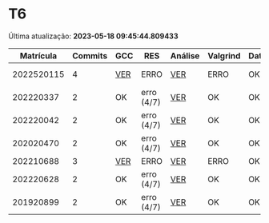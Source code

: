 # T6
Última atualização: **2023-05-18 09:45:44.809433**

|  Matrícula | Commits | GCC |  RES |  Análise |  Valgrind |  Data |  Duração | 
|---|---|---|---|---|---|---|---|
|  2022520115 |  4 |  [VER](./relatorios/2022520115/T6/compilador.txt) |  ERRO |   [VER](./relatorios/2022520115/T6/report.html) |  ERRO |  OK |  2 days, 15:19:46 | 
|  202220337 |  2 |  OK |  erro (4/7) |   [VER](./relatorios/202220337/T6/report.html) |  OK |  OK |  0:00:24 | 
|  202220042 |  2 |  OK |  erro (4/7) |   [VER](./relatorios/202220042/T6/report.html) |  OK |  OK |  0:00:02 | 
|  202020470 |  2 |  OK |  erro (4/7) |   [VER](./relatorios/202020470/T6/report.html) |  OK |  OK |  0:00:03 | 
|  202210688 |  3 |  [VER](./relatorios/202210688/T6/compilador.txt) |  ERRO |   [VER](./relatorios/202210688/T6/report.html) |  ERRO |  OK |  23:06:45 | 
|  202220628 |  2 |  OK |  erro (4/7) |   [VER](./relatorios/202220628/T6/report.html) |  OK |  OK |  0:00:02 | 
|  201920899 |  2 |  OK |  erro (4/7) |   [VER](./relatorios/201920899/T6/report.html) |  OK |  OK |  0:00:02 | 
